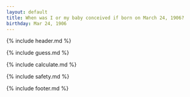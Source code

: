 ```yaml
---
layout: default
title: When was I or my baby conceived if born on March 24, 1906?
birthday: Mar 24, 1906
---
```


{% include header.md %}

{% include guess.md %}

{% include calculate.md %}

{% include safety.md %}

{% include footer.md %}



